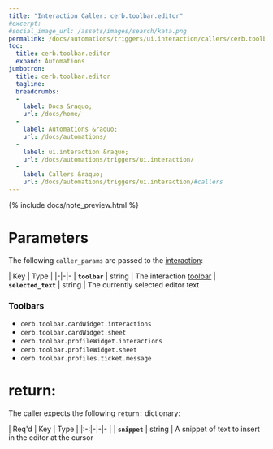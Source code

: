 ```yaml
---
title: "Interaction Caller: cerb.toolbar.editor"
#excerpt: 
#social_image_url: /assets/images/search/kata.png
permalink: /docs/automations/triggers/ui.interaction/callers/cerb.toolbar.editor/
toc:
  title: cerb.toolbar.editor
  expand: Automations
jumbotron:
  title: cerb.toolbar.editor
  tagline: 
  breadcrumbs:
  -
    label: Docs &raquo;
    url: /docs/home/
  -
    label: Automations &raquo;
    url: /docs/automations/
  -
    label: ui.interaction &raquo;
    url: /docs/automations/triggers/ui.interaction/
  -
    label: Callers &raquo;
    url: /docs/automations/triggers/ui.interaction/#callers
---
```


{% include docs/note_preview.html %}

# Parameters

The following `caller_params` are passed to the [interaction](/docs/automations/triggers/ui.interaction/):

| Key | Type | 
|-|-|-
| **`toolbar`** | string | The interaction [toolbar](/docs/interactions/#toolbars)
| **`selected_text`** | string | The currently selected editor text

### Toolbars

* `cerb.toolbar.cardWidget.interactions`
* `cerb.toolbar.cardWidget.sheet`
* `cerb.toolbar.profileWidget.interactions`
* `cerb.toolbar.profileWidget.sheet`
* `cerb.toolbar.profiles.ticket.message`

# return:

The caller expects the following `return:` dictionary:

| Req'd | Key | Type | 
|:-:|-|-|-
| | **`snippet`** | string | A snippet of text to insert in the editor at the cursor
